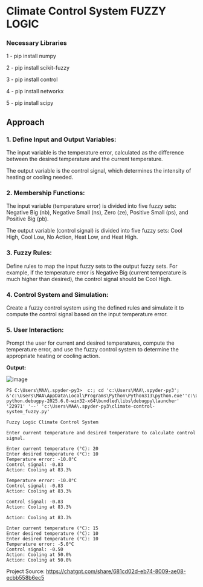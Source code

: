 # Climate Control System FUZZY LOGIC

### Necessary Libraries
  1 - pip install numpy
  
  2 - pip install scikit-fuzzy
  
  3 - pip install control
  
  4 - pip install networkx

  5 - pip install scipy


## Approach

### 1. Define Input and Output Variables:

The input variable is the temperature error, calculated as the difference between the desired temperature and the current temperature.

The output variable is the control signal, which determines the intensity of heating or cooling needed.

### 2. Membership Functions:

The input variable (temperature error) is divided into five fuzzy sets: Negative Big (nb), Negative Small (ns), Zero (ze), Positive Small (ps), and Positive Big (pb).

The output variable (control signal) is divided into five fuzzy sets: Cool High, Cool Low, No Action, Heat Low, and Heat High.

### 3. Fuzzy Rules:

Define rules to map the input fuzzy sets to the output fuzzy sets. For example, if the temperature error is Negative Big (current temperature is much higher than desired), the control signal should be Cool High.

### 4. Control System and Simulation:

Create a fuzzy control system using the defined rules and simulate it to compute the control signal based on the input temperature error.

### 5. User Interaction:

Prompt the user for current and desired temperatures, compute the temperature error, and use the fuzzy control system to determine the appropriate heating or cooling action.


**Output:** 

![image](https://github.com/user-attachments/assets/1712bc7e-b0ed-4c4f-81bf-3d271a3e1a2e)

```<language python>
PS C:\Users\MAA\.spyder-py3>  c:; cd 'c:\Users\MAA\.spyder-py3';   &'c:\Users\MAA\AppData\Local\Programs\Python\Python313\python.exe''c:\Users\MAA\.vscode\extensions\ms-python.debugpy-2025.6.0-win32-x64\bundled\libs\debugpy\launcher' '22971' '--' 'c:\Users\MAA\.spyder-py3\climate-control-  system_fuzzy.py' 

Fuzzy Logic Climate Control System

Enter current temperature and desired temperature to calculate control signal.

Enter current temperature (°C): 20
Enter desired temperature (°C): 10
Temperature error: -10.0°C
Control signal: -0.83
Action: Cooling at 83.3%

Temperature error: -10.0°C
Control signal: -0.83
Action: Cooling at 83.3%

Control signal: -0.83
Action: Cooling at 83.3%

Action: Cooling at 83.3%

Enter current temperature (°C): 15
Enter desired temperature (°C): 10
Enter desired temperature (°C): 10
Temperature error: -5.0°C
Control signal: -0.50
Action: Cooling at 50.0%
Action: Cooling at 50.0%
```

Project Source: https://chatgpt.com/share/681cd02d-eb74-8009-ae08-ecbb558b6ec5
